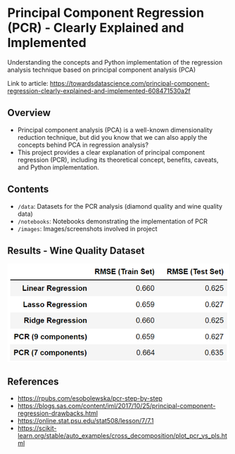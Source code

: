 # Principal Component Regression (PCR) - Clearly Explained and Implemented
Understanding the concepts and Python implementation of the regression analysis technique based on principal component analysis (PCA)

Link to article: https://towardsdatascience.com/principal-component-regression-clearly-explained-and-implemented-608471530a2f

## Overview
- Principal component analysis (PCA) is a well-known dimensionality reduction technique, but did you know that we can also apply the concepts behind PCA in regression analysis? 
- This project provides a clear explanation of principal component regression (PCR), including its theoretical concept, benefits, caveats, and Python implementation.

## Contents
- `/data`: Datasets for the PCR analysis (diamond quality and wine quality data)
- `/notebooks`: Notebooks demonstrating the implementation of PCR
- `/images`: Images/screenshots involved in project

## Results - Wine Quality Dataset
![](https://raw.githubusercontent.com/kennethleungty/Principal-Component-Regression/main/images/rmse_table_final.png)

## References
- https://rpubs.com/esobolewska/pcr-step-by-step
- https://blogs.sas.com/content/iml/2017/10/25/principal-component-regression-drawbacks.html
- https://online.stat.psu.edu/stat508/lesson/7/7.1
- https://scikit-learn.org/stable/auto_examples/cross_decomposition/plot_pcr_vs_pls.html
